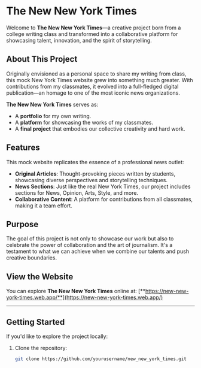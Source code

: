 # The New New York Times

Welcome to **The New New York Times**—a creative project born from a college writing class and transformed into a collaborative platform for showcasing talent, innovation, and the spirit of storytelling. 

## **About This Project**
Originally envisioned as a personal space to share my writing from class, this mock New York Times website grew into something much greater. With contributions from my classmates, it evolved into a full-fledged digital publication—an homage to one of the most iconic news organizations. 

**The New New York Times** serves as:
- A **portfolio** for my own writing.
- A **platform** for showcasing the works of my classmates.
- A **final project** that embodies our collective creativity and hard work.

## **Features**
This mock website replicates the essence of a professional news outlet:
- **Original Articles**: Thought-provoking pieces written by students, showcasing diverse perspectives and storytelling techniques.
- **News Sections**: Just like the real New York Times, our project includes sections for News, Opinion, Arts, Style, and more.
- **Collaborative Content**: A platform for contributions from all classmates, making it a team effort.

## **Purpose**
The goal of this project is not only to showcase our work but also to celebrate the power of collaboration and the art of journalism. It's a testament to what we can achieve when we combine our talents and push creative boundaries.

## **View the Website**
You can explore **The New New York Times** online at:
[**https://new-new-york-times.web.app/**](https://new-new-york-times.web.app/)

---

## **Getting Started**
If you'd like to explore the project locally:
1. Clone the repository:
   ```bash
   git clone https://github.com/yourusername/new_new_york_times.git